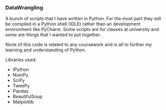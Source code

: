 ### DataWrangling ###
A bunch of scripts that I have written in Python. For the most part they will be compiled in a Python shell (IDLE) rather than an development environment like PyCharm. Some scripts are for classes at university and some are things that I wanted to put together.

None of this code is related to any coursework and is all to further my learning and understanding of Python.

Libraries used:
  * IPython
  * NumPy
  * SciPy
  * TweePy
  * Pandas
  * BeautifulSoup
  * Matplotlib
